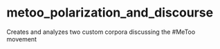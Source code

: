 # metoo_polarization_and_discourse
Creates and analyzes two custom corpora discussing the #MeToo movement
